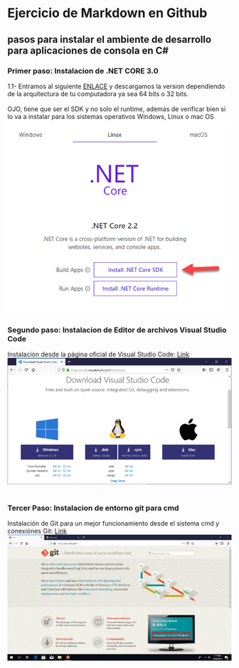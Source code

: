 # Ejercicio de Markdown en Github
## pasos para instalar el ambiente de desarrollo para aplicaciones de consola en C#

### Primer paso: Instalacion de .NET CORE 3.0<br>
1.1- Entramos al siguiente [ENLACE](https://dotnet.microsoft.com/download/dotnet-core/3.0 ) y descargamos la version dependiendo de la arquitectura de tu computadora ya sea 64 bits o 32 bits.<br><br>
OJO, tiene que ser el SDK y no solo el runtime, además de verificar bien si lo va a instalar para los sistemas operativos Windows, Linux o mac OS<br>
![alt text](./img/img-1.png )
<br>
### Segundo paso: Instalacion de Editor de archivos Visual Studio Code<br>
Instalación desde la página oficial de Visual Studio Code: [Link](https://code.visualstudio.com/download "Visual Studio Code")<br>
![alt text](./img/img-2.png )<br><br>
### Tercer Paso: Instalacion de entorno git para cmd
Instalación de Git para un mejor funcionamiento desde el sistema cmd y conexiónes Git: [Link](https://git-scm.com/download/win "Git")<br>
![alt text](./img/img-4.jfif )
